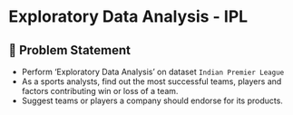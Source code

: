 # Exploratory Data Analysis - IPL


## 📌 Problem Statement

- Perform ‘Exploratory Data Analysis’ on dataset `Indian Premier League`
- As a sports analysts, find out the most successful teams, players and factors contributing win or loss of a team.
- Suggest teams or players a company should endorse for its products.
